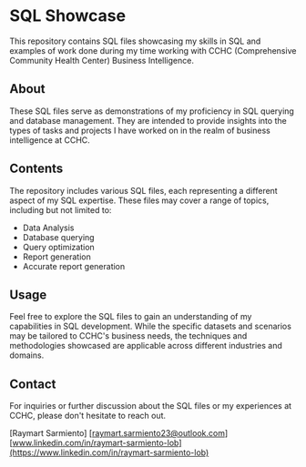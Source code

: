 # SQL Showcase

This repository contains SQL files showcasing my skills in SQL and examples of work done during my time working with CCHC (Comprehensive Community Health Center) Business Intelligence.

## About

These SQL files serve as demonstrations of my proficiency in SQL querying and database management. They are intended to provide insights into the types of tasks and projects I have worked on in the realm of business intelligence at CCHC.

## Contents

The repository includes various SQL files, each representing a different aspect of my SQL expertise. These files may cover a range of topics, including but not limited to:

- Data Analysis
- Database querying
- Query optimization
- Report generation
- Accurate report generation

## Usage

Feel free to explore the SQL files to gain an understanding of my capabilities in SQL development. While the specific datasets and scenarios may be tailored to CCHC's business needs, the techniques and methodologies showcased are applicable across different industries and domains.

## Contact

For inquiries or further discussion about the SQL files or my experiences at CCHC, please don't hesitate to reach out.

[Raymart Sarmiento]
[raymart.sarmiento23@outlook.com]
[www.linkedin.com/in/raymart-sarmiento-lob](https://www.linkedin.com/in/raymart-sarmiento-lob)
